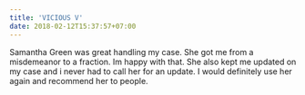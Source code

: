```yaml
---
title: 'VICIOUS V'
date: 2018-02-12T15:37:57+07:00
---
```


Samantha Green was great handling my case. She got me from a misdemeanor to a fraction. Im happy with that. She also kept me updated on my case and i never had to call her for an update. I would definitely use her again and recommend her to people.